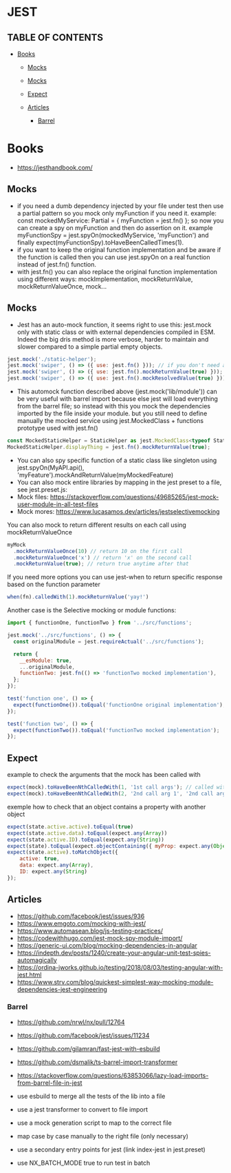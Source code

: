 # JEST

## TABLE OF CONTENTS

-   [Books](#books)

    -   [Mocks](#mocks)

    -   [Mocks](#mocks-1)

    -   [Expect](#expect)

    -   [Articles](#articles)

        -   [Barrel](#barrel)

# Books

-   <https://jesthandbook.com/>

## Mocks

-   if you need a dumb dependency injected by your file under test then use a partial pattern so you mock only myFunction if you need it. example: const mockedMyService: Partial<MyService> = { myFunction = jest.fn() }; so now you can create a spy on myFunction and then do assertion on it. example myFunctionSpy = jest.spyOn(mockedMyService, 'myFunction') and finally expect(myFunctionSpy).toHaveBeenCalledTimes(1).
-   if you want to keep the original function implementation and be aware if the function is called then you can use jest.spyOn on a real function instead of jest.fn() function.
-   with jest.fn() you can also replace the original function implementation using different ways: mockImplementation, mockReturnValue, mockReturnValueOnce, mock...

## Mocks

-   Jest has an auto-mock function, it seems right to use this: jest.mock only with static class or with external dependencies compiled in ESM. Indeed the big dris method is more verbose, harder to maintain and slower compared to a simple partial empty objects.

```javascript
jest.mock('./static-helper');
jest.mock('swiper', () => ({ use: jest.fn() })); // if you don't need anything back
jest.mock('swiper', () => ({ use: jest.fn().mockReturnValue(true) })); // to mock a plain function
jest.mock('swiper', () => ({ use: jest.fn().mockResolvedValue(true) })); // to mock a promise function
```

-   This automock function described above (jest.mock('lib/module')) can be very useful with barrel import because else jest will load everything from the barrel file; so instead with this you mock the dependencies imported by the file inside your module. but you still need to define manually the mocked service using jest.MockedClass + functions prototype used with jest.fn()

```javascript
const MockedStaticHelper = StaticHelper as jest.MockedClass<typeof StaticHelper>;
MockedStaticHelper.displayThing = jest.fn().mockReturnValue(true);
```

-   You can also spy specific function of a static class like singleton using jest.spyOn(MyAPI.api(), 'myFeature').mockAndReturnValue(myMockedFeature)
-   You can also mock entire libraries by mapping in the jest preset to a file, see jest.preset.js:
-   Mock files: <https://stackoverflow.com/questions/49685265/jest-mock-user-module-in-all-test-files>
-   Mock mores: <https://www.lucasamos.dev/articles/jestselectivemocking>

You can also mock to return different results on each call using mockReturnValueOnce

```javascript
myMock
  .mockReturnValueOnce(10) // return 10 on the first call
  .mockReturnValueOnce('x') // return 'x' on the second call
  .mockReturnValue(true); // return true anytime after that
```

If you need more options you can use jest-when to return specific response based on the function parameter

```javascript
when(fn).calledWith(1).mockReturnValue('yay!')
```

Another case is the Selective mocking or module functions:

```javascript
import { functionOne, functionTwo } from '../src/functions';

jest.mock('../src/functions', () => {
  const originalModule = jest.requireActual('../src/functions');

  return {
    __esModule: true,
    ...originalModule,
    functionTwo: jest.fn(() => 'functionTwo mocked implementation'),
  };
});

test('function one', () => {
  expect(functionOne()).toEqual('functionOne original implementation');
});

test('function two', () => {
  expect(functionTwo()).toEqual('functionTwo mocked implementation');
});
```

## Expect

example to check the arguments that the mock has been called with

```javascript
expect(mock).toHaveBeenNthCalledWith(1, '1st call args'); // called with '1st call args' the first time 
expect(mock).toHaveBeenNthCalledWith(2, '2nd call arg 1', '2nd call arg 2'); // called with '2nd call arg 1' and '2nd call arg 2' the second time
```

exemple how to check that an object contains a property with another object

```javascript
expect(state.active.active).toEqual(true)
expect(state.active.data).toEqual(expect.any(Array))
expect(state.active.ID).toEqual(expect.any(String))
expect(state).toEqual(expect.objectContaining({ myProp: expect.any(Object)}))
expect(state.active).toMatchObject({
    active: true,
    data: expect.any(Array),
    ID: expect.any(String)
});
```

## Articles

-   <https://github.com/facebook/jest/issues/936>
-   <https://www.emgoto.com/mocking-with-jest/>
-   <https://www.automasean.blog/js-testing-practices/>
-   <https://codewithhugo.com/jest-mock-spy-module-import/>
-   <https://generic-ui.com/blog/mocking-dependencies-in-angular>
-   <https://indepth.dev/posts/1240/create-your-angular-unit-test-spies-automagically>
-   <https://ordina-jworks.github.io/testing/2018/08/03/testing-angular-with-jest.html>
-   <https://www.strv.com/blog/quickest-simplest-way-mocking-module-dependencies-jest-engineering>

### Barrel

-   <https://github.com/nrwl/nx/pull/12764>

-   <https://github.com/facebook/jest/issues/11234>

-   <https://github.com/gilamran/fast-jest-with-esbuild>

-   <https://github.com/dsmalik/ts-barrel-import-transformer>

-   <https://stackoverflow.com/questions/63853066/lazy-load-imports-from-barrel-file-in-jest>

-   use esbuild to merge all the tests of the lib into a file

-   use a jest transformer to convert to file import

-   use a mock generation script to map to the correct file

-   map case by case manually to the right file (only necessary)

-   use a secondary entry points for jest (link index-jest in jest.preset)

-   use NX_BATCH_MODE true to run test in batch
